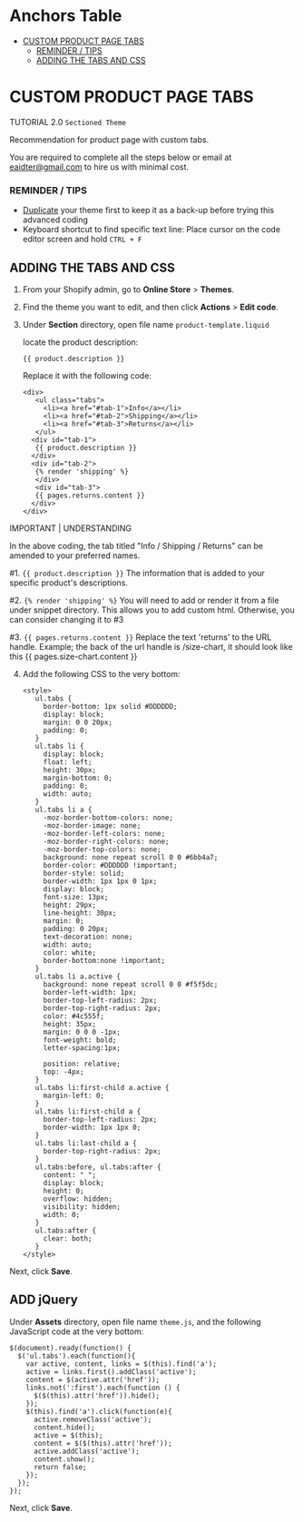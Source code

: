 Anchors Table
=================

* [CUSTOM PRODUCT PAGE TABS](#custom-product-page-tabs)
   * [REMINDER / TIPS](#reminder--tips)
   * [ADDING THE TABS AND CSS](#adding-the-tabs-and-css)


# CUSTOM PRODUCT PAGE TABS
TUTORIAL 2.0 `Sectioned Theme`

Recommendation for product page with custom tabs.

You are required to complete all the steps below or email at eaidter@gmail.com to hire us with minimal cost.

### REMINDER / TIPS

   - [Duplicate](https://help.shopify.com/en/manual/online-store/themes/managing-themes/duplicating-themes) your theme first to keep it as a back-up before trying this advanced coding
   - Keyboard shortcut to find specific text line: Place cursor on the code editor screen and hold `CTRL + F`
   
## ADDING THE TABS AND CSS

1. From your Shopify admin, go to <b>Online Store</b> > <b>Themes</b>.

2. Find the theme you want to edit, and then click <b>Actions</b> > <b>Edit code</b>.

3. Under <b>Section</b> directory, open file name `product-template.liquid`

      locate the product description:
              
       {{ product.description }}
       
      Replace it with the following code:
      
       <div>
          <ul class="tabs">
            <li><a href="#tab-1">Info</a></li>
            <li><a href="#tab-2">Shipping</a></li>
            <li><a href="#tab-3">Returns</a></li>
          </ul>
         <div id="tab-1">
          {{ product.description }}
         </div>
         <div id="tab-2">
          {% render 'shipping' %}
          </div>
          <div id="tab-3">
          {{ pages.returns.content }}
         </div>
       </div>
       
IMPORTANT | UNDERSTANDING

In the above coding, the tab titled "Info / Shipping / Returns" can be amended to your preferred names.

#1. `{{ product.description }}` The information that is added to your specific product's descriptions.

#2. `{% render 'shipping' %}` You will need to add or render it from a file under snippet directory. This allows you to add custom html. Otherwise, you can consider changing it to #3

#3. `{{ pages.returns.content }}` Replace the text 'returns' to the URL handle. Example; the back of the url handle is /size-chart, it should look like this {{ pages.size-chart.content }}
       
4. Add the following CSS to the very bottom:

       <style>
          ul.tabs {
            border-bottom: 1px solid #DDDDDD;
            display: block;
            margin: 0 0 20px;
            padding: 0;
          }
          ul.tabs li {
            display: block;
            float: left;
            height: 30px;
            margin-bottom: 0;
            padding: 0;
            width: auto;
          }
          ul.tabs li a {
            -moz-border-bottom-colors: none;
            -moz-border-image: none;
            -moz-border-left-colors: none;
            -moz-border-right-colors: none;
            -moz-border-top-colors: none;
            background: none repeat scroll 0 0 #6bb4a7;
            border-color: #DDDDDD !important;
            border-style: solid;
            border-width: 1px 1px 0 1px;
            display: block;
            font-size: 13px;
            height: 29px;
            line-height: 30px;
            margin: 0;
            padding: 0 20px;
            text-decoration: none;
            width: auto;
            color: white;
            border-bottom:none !important;
          }
          ul.tabs li a.active {
            background: none repeat scroll 0 0 #f5f5dc;
            border-left-width: 1px;
            border-top-left-radius: 2px;
            border-top-right-radius: 2px;
            color: #4c555f;
            height: 35px;
            margin: 0 0 0 -1px;
            font-weight: bold;
            letter-spacing:1px;

            position: relative;
            top: -4px;
          }
          ul.tabs li:first-child a.active {
            margin-left: 0;
          }
          ul.tabs li:first-child a {
            border-top-left-radius: 2px;
            border-width: 1px 1px 0;
          }
          ul.tabs li:last-child a {
            border-top-right-radius: 2px;
          }
          ul.tabs:before, ul.tabs:after {
            content: " ";
            display: block;
            height: 0;
            overflow: hidden;
            visibility: hidden;
            width: 0;
          }
          ul.tabs:after {
            clear: both;
          }
       </style>
        
Next, click <b>Save</b>.

## ADD jQuery

Under <b>Assets</b> directory, open file name `theme.js`, and the following JavaScript code at the very bottom:

    $(document).ready(function() {
      $('ul.tabs').each(function(){
        var active, content, links = $(this).find('a');
        active = links.first().addClass('active');
        content = $(active.attr('href'));
        links.not(':first').each(function () {
          $($(this).attr('href')).hide();
        });
        $(this).find('a').click(function(e){
          active.removeClass('active');
          content.hide();
          active = $(this);
          content = $($(this).attr('href'));
          active.addClass('active');
          content.show();
          return false;
        });
      });
    });
    
Next, click <b>Save</b>.

   
